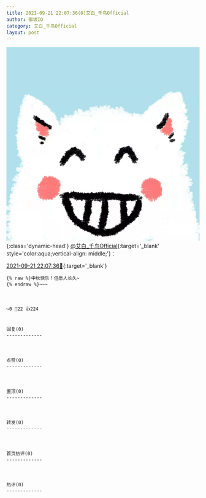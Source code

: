 ```yaml
---
title: 2021-09-21 22:07:36(0)艾白_千鸟Official
author: 御坂IO
category: 艾白_千鸟Official
layout: post
---
```


![img](/images/9ae8b9445fd0665cc014d9080156a45271be73c6.jpg){:class='dynamic-head'}
[@艾白_千鸟Official](https://space.bilibili.com/334537711/dynamic){:target='_blank' style='color:aqua;vertical-align: middle;'}：

[2021-09-21 22:07:36🔗](https://t.bilibili.com/572926543981346884){:target='_blank'}

~~~
{% raw %}中秋快乐！但愿人长久~
{% endraw %}~~~



↪️0 💬22 👍224


回复(0)
-------------



点赞(0)
-------------



置顶(0)
-------------



转发(0)
-------------



首页热评(0)
-------------



热评(0)
-------------



